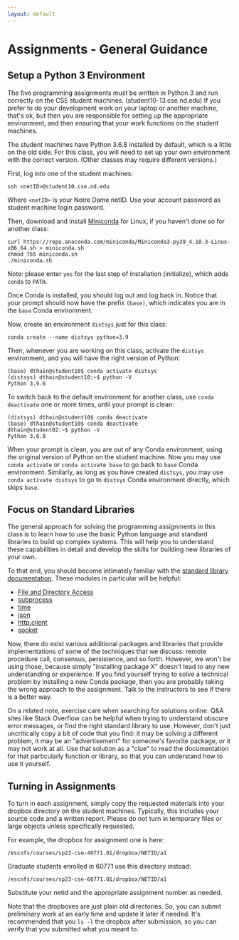 ```yaml
---
layout: default
---
```


# Assignments - General Guidance

## Setup a Python 3 Environment

The five programming assignments must be written in Python 3 and run
correctly on the CSE student machines.  (student10-13.cse.nd.edu)
If you prefer to do your development work on your laptop or another
machine, that's ok, but then you are responsible for setting up the appropriate
environment, and then ensuring that your work functions on the student machines.

The student machines have Python 3.6.8 installed by default,
which is a little on the old side.
For this class, you will need to set up
your own environment with the correct version.
(Other classes may require different versions.)

First, log into one of the student machines:

```
ssh <netID>@student10.cse.nd.edu
```

Where `<netID>` is your Notre Dame netID. Use your account password as student machine login password.

Then, download and install [Miniconda](https://docs.conda.io/en/latest/miniconda.html) for Linux, if you haven't done so for another class:

```
curl https://repo.anaconda.com/miniconda/Miniconda3-py39_4.10.3-Linux-x86_64.sh > miniconda.sh
chmod 755 miniconda.sh
./miniconda.sh
```

Note: please enter `yes` for the last step of installation (initialize), which adds `conda` to `PATH`.

Once Conda is installed, you should log out and log back in.
Notice that your prompt should now have the prefix `(base)`,
which indicates you are in the `base` Conda environment.

Now, create an environment `distsys` just for this class:

```
conda create --name distsys python=3.9
```

Then, whenever you are working on this class, activate the `distsys`
environment, and you will have the right version of Python:

```
(base) dthain@student10$ conda activate distsys
(distsys) dthain@student10:~$ python -V
Python 3.9.6
```

To switch back to the default environment for another class,
 use `conda deactivate` one or more times, until your prompt is clean:

```
(distsys) dthain@student10$ conda deactivate
(base) dthain@student10$ conda deactivate
dthain@student02:~$ python -V
Python 3.6.8
```

When your prompt is clean, you are out of any Conda environment, using the original version of Python on the student machine.
Now you may use `conda activate` or `conda activate base` to go back to `base` Conda environment.
Similarly, as long as you have created `distsys`, you may use `conda activate distsys` to go to `distsys` Conda environment directly, which skips `base`.

## Focus on Standard Libraries

The general approach for solving the programming assignments in this class is to
learn how to use the basic Python language and standard libraries to build up
complex systems.  This will help you to understand these capabilities in detail
and develop the skills for building new libraries of your own.

To that end, you should become intimately familiar with the [standard library documentation](https://docs.python.org/3.9/library/index.html).  These modules in particular will be helpful:

- [File and Directory Access](https://docs.python.org/3.9/library/filesys.html)
- [subprocess](https://docs.python.org/3.9/library/subprocess.html)
- [time](https://docs.python.org/3.9/library/time.html)
- [json](https://docs.python.org/3.9/library/json.html)
- [http.client](https://docs.python.org/3.9/library/http.client.html)
- [socket](https://docs.python.org/3.9/library/socket.html)
 
Now, there do exist various additional packages and libraries that provide
implementations of some of the techniques that we discuss: remote procedure call,
consensus, persistence, and so forth.  However, we won't be using those, because
simply "installing package X" doesn't lead to any new understanding or experience.
If you find yourself trying to solve a technical problem by installing a new 
Conda package, then you are probably taking the wrong approach to the assignment.  Talk to the instructors to see if there is a better way.

On a related note, exercise care when searching for solutions online.
Q&amp;A sites like Stack Overflow can be helpful when trying to understand
obscure error messages, or find the right standard library to use.
However, don't just uncritically copy a bit of code that you find:
it may be solving a different problem, it may be an "advertisement" for someone's
favorite package, or it may not work at all.  Use that solution as a "clue"
to read the documentation for that particularly function or library, so that
you can understand how to use it yourself.

## Turning in Assignments

To turn in each assignment, simply copy the requested materials into your dropbox directory on the student machines.
Typically, this includes your source code and a written report.  Please do not turn in temporary files or large objects
unless specifically requested.

For example, the dropbox for assignment one is here:

```
/escnfs/courses/sp23-cse-40771.01/dropbox/NETID/a1
```

Graduate students enrolled in 60771 use this directory instead:

```
/escnfs/courses/sp23-cse-60771.01/dropbox/NETID/a1
```

Substitute your netid and the appropriate assignment number as needed.

Note that the dropboxes are just plain old directories.  So, you can submit preliminary work at an early time and update it later if needed.  It's recommended that you `ls -l` the dropbox after submission, so you can verify that you submitted what you meant to.
